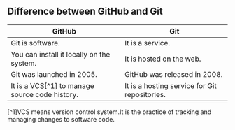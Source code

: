## Difference between GitHub and Git
|GitHub|Git|
|---|---|
|Git is software.|It is a service.|
|You can install it locally on the system. |It is hosted on the web.|
|Git was launched in 2005. |GitHub was released in 2008.|
|It is a VCS[^1] to manage source code history. |It is a hosting service for Git repositories.|

[^1]VCS means version control system.It is the practice of tracking and managing changes to software code.
